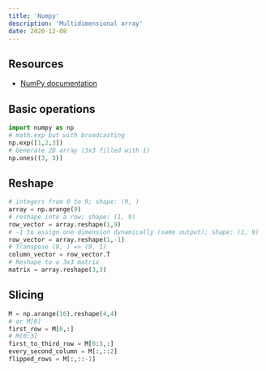 ```yaml
---
title: 'Numpy'
description: 'Multidimensional array'
date: 2020-12-08
---
```


## Resources

- [NumPy documentation](https://numpy.org/doc/stable/reference/index.html)


<mc minWidth='800'>

<sc>

## Basic operations

```python
import numpy as np
# math.exp but with broadcasting
np.exp([1,2,3])
# Generate 2D array (3x3 filled with 1)
np.ones((3, 3))
```

</sc>

<sc>

## Reshape

```python
# integers from 0 to 9; shape: (9, )
array = np.arange(9)
# reshape into a row; shape: (1, 9)
row_vector = array.reshape(1,9)
# -1 to assign one dimension dynamically (same output); shape: (1, 9)
row_vector = array.reshape(1,-1)
# Transpose (9, ) => (9, 1)
column_vector = row_vector.T
# Reshape to a 3x3 matrix
matrix = array.reshape(3,3)
```

</sc>

<sc>

## Slicing

```python
M = np.arange(16).reshape(4,4)
# or M[0]
first_row = M[0,:]
# M[0:3]
first_to_third_row = M[0:3,:]
every_second_column = M[:,::2] 
flipped_rows = M[:,::-1]
```

</sc>

</mc>